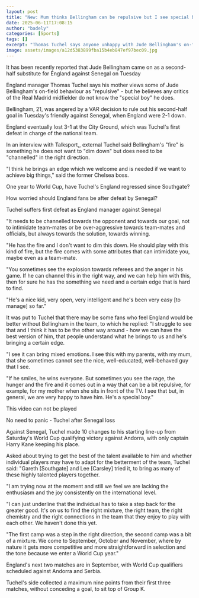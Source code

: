 ```yaml
---
layout: post
title: "New: Mum thinks Bellingham can be repulsive but I see special boy - Tuchel"
date: 2025-06-11T17:08:15
author: "badely"
categories: [Sports]
tags: []
excerpt: "Thomas Tuchel says anyone unhappy with Jude Bellingham's on-field attitude - including the German's mother - do not know the 'special boy'."
image: assets/images/a12d5383899fba15b4eb847ef97bec09.jpg
---
```


It has been recently reported that Jude Bellingham came on as a second-half substitute for England against Senegal on Tuesday

England manager Thomas Tuchel says his mother views some of Jude Bellingham's on-field behaviour as "repulsive" - but he believes any critics of the Real Madrid midfielder do not know the "special boy" he does.

Bellingham, 21, was angered by a VAR decision to rule out his second-half goal in Tuesday's friendly against Senegal, when England were 2-1 down.

England eventually lost 3-1 at the City Ground, which was Tuchel's first defeat in charge of the national team.

In an interview with Talksport,, external Tuchel said Bellingham's "fire" is something he does not want to "dim down" but does need to be "channelled" in the right direction.

"I think he brings an edge which we welcome and is needed if we want to achieve big things," said the former Chelsea boss.

One year to World Cup, have Tuchel's England regressed since Southgate?

How worried should England fans be after defeat by Senegal? 

Tuchel suffers first defeat as England manager against Senegal

"It needs to be channelled towards the opponent and towards our goal, not to intimidate team-mates or be over-aggressive towards team-mates and officials, but always towards the solution, towards winning.

"He has the fire and I don't want to dim this down. He should play with this kind of fire, but the fire comes with some attributes that can intimidate you, maybe even as a team-mate.

"You sometimes see the explosion towards referees and the anger in his game. If he can channel this in the right way, and we can help him with this, then for sure he has the something we need and a certain edge that is hard to find.

"He's a nice kid, very open, very intelligent and he's been very easy [to manage] so far."

It was put to Tuchel that there may be some fans who feel England would be better without Bellingham in the team, to which he replied: "I struggle to see that and I think it has to be the other way around - how we can have the best version of him, that people understand what he brings to us and he's bringing a certain edge.

"I see it can bring mixed emotions. I see this with my parents, with my mum, that she sometimes cannot see the nice, well-educated, well-behaved guy that I see.

"If he smiles, he wins everyone. But sometimes you see the rage, the hunger and the fire and it comes out in a way that can be a bit repulsive, for example, for my mother when she sits in front of the TV. I see that but, in general, we are very happy to have him. He's a special boy."

This video can not be played

No need to panic - Tuchel after Senegal loss

Against Senegal, Tuchel made 10 changes to his starting line-up from Saturday's World Cup qualifying victory against Andorra, with only captain Harry Kane keeping his place.

Asked about trying to get the best of the talent available to him and whether individual players may have to adapt for the betterment of the team, Tuchel said: "Gareth [Southgate] and Lee [Carsley] tried it, to bring as many of these highly talented players together.

"I am trying now at the moment and still we feel we are lacking the enthusiasm and the joy consistently on the international level.

"I can just underline that the individual has to take a step back for the greater good. It's on us to find the right mixture, the right team, the right chemistry and the right connections in the team that they enjoy to play with each other. We haven't done this yet.

"The first camp was a step in the right direction, the second camp was a bit of a mixture. We come to September, October and November, where by nature it gets more competitive and more straightforward in selection and the tone because we enter a World Cup year."

England's next two matches are in September, with World Cup qualifiers scheduled against Andorra and Serbia.

Tuchel's side collected a maximum nine points from their first three matches, without conceding a goal, to sit top of Group K.

